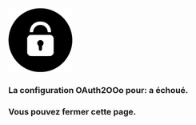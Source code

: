 ![OAuth2OOo logo](OAuth2OOo.png)

### La configuration OAuth2OOo pour: <span id="user"></span> a échoué.

### Vous pouvez fermer cette page.

<script type="module" src="./oauth2.js"></script>
